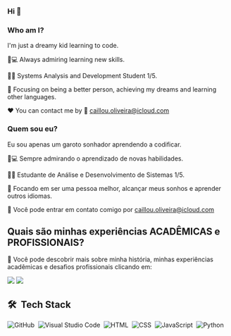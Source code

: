 ### Hi 👋


### Who am I? 

I'm just a dreamy kid learning to code.

🤩💻 Always admiring learning new skills.

🧑‍🎓 Systems Analysis and Development Student 1/5. 

🎯 Focusing on being a better person, achieving my dreams and learning other languages.

❤️ You can contact me by 💌 caillou.oliveira@icloud.com


### Quem sou eu? 

Eu sou apenas um garoto sonhador aprendendo a codificar.

🤩💻 Sempre admirando o aprendizado de novas habilidades.

🧑‍🎓 Estudante de Análise e Desenvolvimento de Sistemas 1/5.

🎯 Focando em ser uma pessoa melhor, alcançar meus sonhos e aprender outros idiomas.

💌 Você pode entrar em contato comigo por caillou.oliveira@icloud.com


## Quais são minhas experiências ACADÊMICAS e PROFISSIONAIS?

🧐 Você pode descobrir mais sobre minha história, minhas experiências acadêmicas e desafios profissionais clicando em:

<a href="https://www.linkedin.com/in/caluoliveira"><img src="https://img.shields.io/badge/-LinkedIn-black?style=for-the-badge&logo=appveyor"></img></a>
<a href="http://lattes.cnpq.br/4151235037987708"><img src="https://img.shields.io/badge/-Lattes-black?style=for-the-badge&logo=appveyor"></img></a>

## 🛠 &nbsp;Tech Stack

![GitHub](https://img.shields.io/badge/-GitHub-05122A?style=flat&logo=github)&nbsp;
![Visual Studio Code](https://img.shields.io/badge/-Visual%20Studio%20Code-05122A?style=flat&logo=visual-studio-code&logoColor=007ACC)&nbsp;
![HTML](https://img.shields.io/badge/-HTML-05122A?style=flat&logo=HTML5)&nbsp;
![CSS](https://img.shields.io/badge/-CSS-05122A?style=flat&logo=CSS3&logoColor=1572B6)&nbsp;
![JavaScript](https://img.shields.io/badge/-JavaScript-05122A?style=flat&logo=javascript)&nbsp;
![Python](https://img.shields.io/badge/-Python-05122A?style=flat&logo=python&logoColor=ffdd54)&nbsp;
<br>
